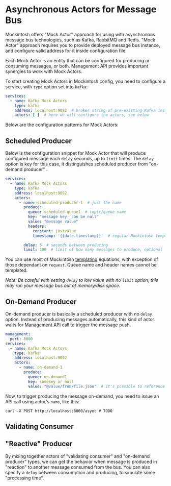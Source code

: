 # Asynchronous Actors for Message Bus

Mockintosh offers "Mock Actor" approach for using with asynchronous message bus technologies, such as Kafka, RabbitMQ
and Redis. "Mock Actor" approach requires you to provide deployed message bus instance, and configure valid address for
it inside configuration file.

Each Mock Actor is an entity that can be configured for producing or consuming messages, or both. Management API
provides important synergies to work with Mock Actors.

To start creating Mock Actors in Mockintosh config, you need to configure a service, with `type` option set
into `kafka`:

```yaml
services:
  - name: Kafka Mock Actors
    type: kafka
    address: localhost:9092  # broker string of pre-existing Kafka instance
    actors: [ ]  # here we will configure the actors, see below
```

Below are the configuration patterns for Mock Actors:

## Scheduled Producer

Below is the configuration snippet for Mock Actor that will produce configured message each `delay` seconds, up
to `limit` times. The `delay` option is key for this case, it distinguishes scheduled producer from "on-demand producer"
.

```yaml
services:
  - name: Kafka Mock Actors
    type: kafka
    address: localhost:9092
    actors:
      - name: scheduled-producer-1  # just the name
        produce:
          queue: scheduled-queue1  # topic/queue name 
          key: "message key, can be null"
          value: "message value"
          headers:
            constant: justvalue
            timestamp: '{{date.timestamp}}'  # regular Mockintosh templating can be used

        delay: 5  # seconds between producing
        limit: 100  # limit of how many messages to produce, optional 
```

You can use most of Mockintosh [templating](Templating.md) equations, with exception of those dependant on `request`.
Queue name and header names cannot be templated.

_Note: Be careful with setting `delay` to low value with no `limit` option, this may run your message bus out of
memory/disk space._

## On-Demand Producer

On-demand producer is basically a scheduled producer with no `delay` option. Instead of producing messages
automatically, this kind of actor waits for [Management API](Management.md) call to trigger the message push.

```yaml
management:
  port: 8000
services:
  - name: Kafka Mock Actors
    type: kafka
    address: localhost:9092
    actors:
      - name: on-demand-1
        produce:
          queue: on-demand1
          key: somekey or null
          value: "@value/from/file.json"  # it's possible to reference file
```

Now, to trigger producing the message on-demand, you need to issue an API call using actor's `name`, like this:

```shell
curl -X POST http://localhost:8000/async # TODO
```

## Validating Consumer

## "Reactive" Producer

By mixing together actors of "validating consumer" and "on-demand producer" types, we can get the behavior when message
is produced in "reaction" to another message consumed from the bus. You can also specify a `delay` between consumption and producing, to simulate some "processing time".